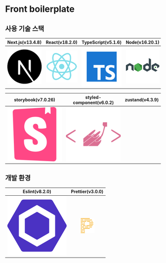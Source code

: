 # Front boilerplate

## 사용 기술 스택

| Next.js(v13.4.8) | React(v18.2.0) | TypeScript(v5.1.6) | Node(v16.20.1) |
| :--------------: | :------------: | :----------------: | :------------: |
|    ![nextjs]     |    ![react]    |        ![ts]       |     ![node]    |

| storybook(v7.0.26) | styled-component(v6.0.2) | zustand(v4.3.9) |
| :----------------: | :----------------------: | :-------------: |
|      ![sb]         |           ![sc]          |                 |

## 개발 환경

|  Eslint(v8.2.0)   | Prettier(v3.0.0) |
| :---------------: | :--------------: |
|     ![eslint]     |    ![prettier]   |



[nextjs]: /images/stack/nextjs.svg
[ts]: /images/stack/typescript.svg
[react]: /images/stack/react.svg
[node]: /images/stack/node.svg
[eslint]: /images/stack/eslint.svg
[prettier]: /images/stack/prettier-color.svg
[sb]: /images/stack/storybook-color.svg
[sc]: /images/stack/styledcomponents-color.svg